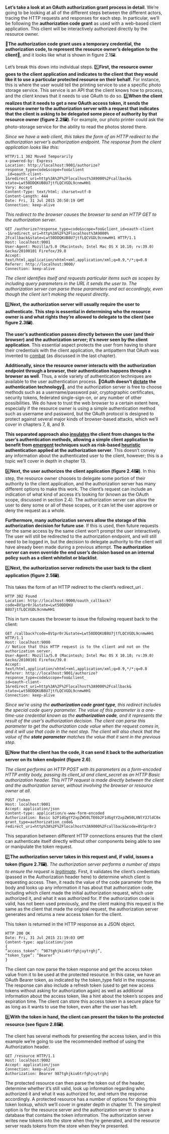 **Let’s take a look at an OAuth authorization grant process in detail**. We’re going to be looking at all of the different steps between the different actors, tracing the HTTP requests and responses for each step. In particular, we’ll be following the **authorization code grant** as used with a web-based client application. This client will be interactively authorized directly by the resource owner.

**:key:The authorization code grant uses a temporary credential, the authorization code, to represent the resource owner’s delegation to the client:key:**, and it looks like what is shown in figure 2.1:framed_picture:.

Let’s break this down into individual steps. :one:**First, the resource owner goes to the client application and indicates to the client that they would like it to use a particular protected resource on their behalf**. For instance, this is where the user would tell the printing service to use a specific photo storage service. This service is an API that the client knows how to process, and the client knows that it needs to use OAuth to do so. :two:**When the client realizes that it needs to get a new OAuth access token, it sends the resource owner to the authorization server with a request that indicates that the client is asking to be delegated some piece of authority by that resource owner (figure 2.2:framed_picture:)**. For example, our photo printer could ask the photo-storage service for the ability to read the photos stored there.

*Since we have a web client, this takes the form of an HTTP redirect to the authorization server’s authorization endpoint. The response from the client application looks like this*:

```http
HTTP/1.1 302 Moved Temporarily
x-powered-by: Express
Location: http://localhost:9001/authorize?response_type=code&scope=foo&client
_id=oauth-client-1&redirect_uri=http%3A%2F%2Flocalhost%3A9000%2Fcallback&
state=Lwt50DDQKUB8U7jtfLQCVGDL9cnmwHH1
Vary: Accept
Content-Type: text/html; charset=utf-8
Content-Length: 444
Date: Fri, 31 Jul 2015 20:50:19 GMT
Connection: keep-alive
```

*This redirect to the browser causes the browser to send an HTTP GET to the authorization server*.

```http
GET /authorize?response_type=code&scope=foo&client_id=oauth-client
-1&redirect_uri=http%3A%2F%2Flocalhost%3A9000%
2Fcallback&state=Lwt50DDQKUB8U7jtfLQCVGDL9cnmwHH1 HTTP/1.1
Host: localhost:9001
User-Agent: Mozilla/5.0 (Macintosh; Intel Mac OS X 10.10; rv:39.0)
Gecko/20100101 Firefox/39.0
Accept: text/html,application/xhtml+xml,application/xml;q=0.9,*/*;q=0.8
Referer: http://localhost:9000/
Connection: keep-alive
```

*The client identifies itself and requests particular items such as scopes by including query parameters in the URL it sends the user to*. *The authorization server can parse those parameters and act accordingly, even though the client isn’t making the request directly*.

:three:**Next, the authorization server will usually require the user to authenticate. This step is essential in determining who the resource owner is and what rights they’re allowed to delegate to the client (see figure 2.3:framed_picture:)**.

**The user’s authentication passes directly between the user (and their browser) and the authorization server; it’s never seen by the client application**. This essential aspect protects the user from having to share their credentials with the client application, the antipattern that OAuth was invented to [combat](https://dictionary.cambridge.org/us/dictionary/english/combat) (as discussed in the last chapter).

**Additionally, since the resource owner interacts with the authorization endpoint through a browser, their authentication happens through a browser as well**. Thus, a wide variety of authentication techniques are available to the user authentication process. **:key:OAuth doesn’t [dictate](https://dictionary.cambridge.org/us/dictionary/english/dictate) the authentication technology:key:**, and the authorization server is free to choose methods such as a username/password pair, cryptographic certificates, security tokens, federated single-sign-on, or any number of other possibilities. We do have to trust the web browser to a certain extent here, especially if the resource owner is using a simple authentication method such as username and password, but the OAuth protocol is designed to protect against several major kinds of browser-based attacks, which we’ll cover in chapters 7, 8, and 9.

**This separated approach also [insulates](https://dictionary.cambridge.org/us/dictionary/english/insulate) the client from changes to the user’s authentication methods, allowing a simple client application to benefit from [emergent](https://dictionary.cambridge.org/us/dictionary/english/emergent) techniques such as risk-based [heuristic](https://dictionary.cambridge.org/us/dictionary/english/heuristic) authentication applied at the authorization server**. This doesn’t convey any information about the authenticated user to the client, however; this is a topic we’ll cover in depth in chapter 13.

:four:**Next, the user authorizes the client application (figure 2.4:framed_picture:)**. In this step, the resource owner chooses to delegate some portion of their authority to the client application, and the authorization server has many different options to make this work. The client’s request can include an indication of what kind of access it’s looking for (known as the OAuth scope, discussed in section 2.4). The authorization server can allow the user to deny some or all of these scopes, or it can let the user approve or deny the request as a whole.

**Furthermore, many authorization servers allow the storage of this authorization decision for future use**. If this is used, then future requests for the same access by the same client won’t prompt the user interactively. The user will still be redirected to the authorization endpoint, and will still need to be logged in, but the decision to delegate authority to the client will have already been made during a previous attempt. **The authorization server can even override the end user’s decision based on an internal policy such as a client whitelist or blacklist**.

:five:**Next, the authorization server redirects the user back to the client application (­figure 2.5:framed_picture:)**.

This takes the form of an HTTP redirect to the client’s redirect_uri .

```http
HTTP 302 Found
Location: http://localhost:9000/oauth_callback?code=8V1pr0rJ&state=Lwt50DDQKU
B8U7jtfLQCVGDL9cnmwHH1
```

This in turn causes the browser to issue the following request back to the client:

```http
GET /callback?code=8V1pr0rJ&state=Lwt50DDQKUB8U7jtfLQCVGDL9cnmwHH1 HTTP/1.1
Host: localhost:9000
// Notice that this HTTP request is to the client and not on the authorization server.
User-Agent: Mozilla/5.0 (Macintosh; Intel Mac OS X 10.10; rv:39.0)
Gecko/20100101 Firefox/39.0
Accept: text/html,application/xhtml+xml,application/xml;q=0.9,*/*;q=0.8
Referer: http://localhost:9001/authorize?response_type=code&scope=foo&client_
id=oauth-client-1&redirect_uri=http%3A%2F%2Flocalhost%3A9000%2Fcallback&
state=Lwt50DDQKUB8U7jtfLQCVGDL9cnmwHH1
Connection: keep-alive
```

*Since we’re using the **authorization code grant type**, this redirect includes the special code query parameter. The value of this parameter is a one-time-use credential known as the **authorization code**, and it represents the result of the user’s authorization decision. The client can parse this parameter to get the authorization code value when the request comes in, and it will use that code in the next step. The client will also check that the value of the **state parameter** matches the value that it sent in the previous step*.

:six:**Now that the client has the code, it can send it back to the authorization server on its token endpoint (figure 2.6)**.

*The client performs an HTTP POST with its parameters as a form-encoded HTTP entity body, passing its client_id and client_secret as an HTTP Basic authorization header. This HTTP request is made directly between the client and the authorization server, without involving the browser or resource owner at all*.

```http
POST /token
Host: localhost:9001
Accept: application/json
Content-type: application/x-www-form-encoded
Authorization: Basic b2F1dGgtY2xpZW50LTE6b2F1dGgtY2xpZW50LXNlY3JldC0x
grant_type=authorization_code&
redirect_uri=http%3A%2F%2Flocalhost%3A9000%2Fcallback&code=8V1pr0rJ
```

This separation between different HTTP connections ensures that the client can authenticate itself directly without other components being able to see or manipulate the token request.

:seven:**The authorization server takes in this request and, if valid, issues a token (figure 2.7:framed_picture:)**. *The authorization server performs a number of steps to ensure the request is [legitimate](https://dictionary.cambridge.org/us/dictionary/english/legitimate)*. First, it validates the client’s credentials (passed in the Authorization header here) to determine which client is requesting access. Then, it reads the value of the code parameter from the body and looks up any information it has about that authorization code, including which client made the initial authorization request, which user authorized it, and what it was authorized for. If the authorization code is valid, has not been used previously, and the client making this request is the same as the client that made the original request, the authorization server generates and returns a new access token for the client.

This token is returned in the HTTP response as a JSON object.

```http
HTTP 200 OK
Date: Fri, 31 Jul 2015 21:19:03 GMT
Content-type: application/json
{
“access_token”: “987tghjkiu6trfghjuytrghj”,
“token_type”: “Bearer”
}
```

The client can now parse the token response and get the access token value from it to be used at the protected resource. In this case, we have an OAuth Bearer token, as indicated by the token_type field in the response. The response can also include a refresh token (used to get new access tokens without asking for authorization again) as well as additional information about the access token, like a hint about the token’s
scopes and expiration time. The client can store this access token in a secure place for as long as it wants to use the token, even after the user has left.

:eight:**With the token in hand, the client can present the token to the protected resource (see figure 2.8:framed_picture:)**.

The client has several methods for presenting the access token, and in this example we’re going to use the recommended method of using the Authorization header.

```http
GET /resource HTTP/1.1
Host: localhost:9002
Accept: application/json
Connection: keep-alive
Authorization: Bearer 987tghjkiu6trfghjuytrghj
```

The protected resource can then parse the token out of the header, determine whether it’s still valid, look up information regarding who authorized it and what it was authorized for, and return the response accordingly. A protected resource has a number of options for doing this token lookup, which we’ll cover in greater depth in chapter 11. The simplest option is for the resource server and the authorization server to share a database that contains the token information. The authorization server writes new tokens into the store when they’re generated, and the resource server reads tokens from the store when they’re presented.

